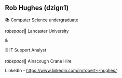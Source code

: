 ## Rob Hughes (dzign1)

📚 Computer Science undergraduate 

*tabspace*📍 Lancaster University

&

🗄 IT Support Analyst

*tabspace*📍 Ainscough Crane Hire

LinkedIn - https://www.linkedin.com/in/robert-j-hughes/
